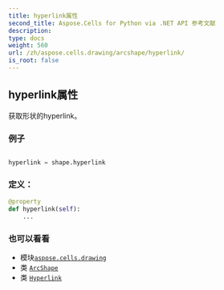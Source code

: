 ```yaml
---
title: hyperlink属性
second_title: Aspose.Cells for Python via .NET API 参考文献
description:
type: docs
weight: 560
url: /zh/aspose.cells.drawing/arcshape/hyperlink/
is_root: false
---
```

## hyperlink属性

获取形状的hyperlink。

### 例子

```python

hyperlink = shape.hyperlink

```
### 定义：
```python
@property
def hyperlink(self):
    ...
```

### 也可以看看
* 模块[`aspose.cells.drawing`](../../)
* 类 [`ArcShape`](/cells/python-net/zh/aspose.cells.drawing/arcshape)
* 类 [`Hyperlink`](/cells/python-net/zh/aspose.cells/hyperlink)
